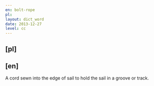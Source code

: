 ```yaml
---
en: bolt-rope
pl: 
layout: dict_word
date: 2013-12-27
level: cc
---
```


[pl]
----



[en]
----
A cord sewn into the edge of sail to hold the sail in a groove or track.